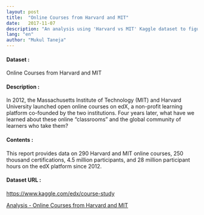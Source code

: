 ```yaml
---
layout: post
title:  "Online Courses from Harvard and MIT"
date:   2017-11-07
description: "An analysis using 'Harvard vs MIT' Kaggle dataset to figure out the famous and popular course amongst students"
lang: "en"
author: "Mukul Taneja"
---
```

#### Dataset :
Online Courses from Harvard and MIT

#### Description :
In 2012, the Massachusetts Institute of Technology (MIT) and Harvard University launched open online courses on edX, a non-profit learning platform co-founded by the two institutions. Four years later, what have we learned about these online “classrooms” and the global community of learners who take them?

#### Contents :
This report provides data on 290 Harvard and MIT online courses, 250 thousand certifications, 4.5 million participants, and 28 million participant hours on the edX platform since 2012.

#### Dataset URL :
https://www.kaggle.com/edx/course-study

[Analysis - Online Courses from Harvard and MIT](https://www.kaggle.com/mukultaneja/which-is-most-popular-harvardx-or-mit)